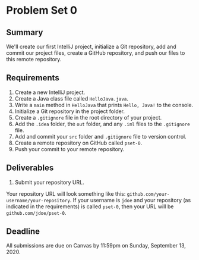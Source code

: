 # Problem Set 0

## **Summary**

We'll create our first IntelliJ project, initialize a Git repository, add and commit our project files, create a GitHub repository, and push our files to this remote repository.

## Requirements

1. Create a new IntelliJ project.
2. Create a Java class file called `HelloJava.java`.
3. Write a `main` method in `HelloJava` that prints `Hello, Java!` to the console.
4. Initialize a Git repository in the project folder.
5. Create a `.gitignore` file in the root directory of your project.
6. Add the `.idea` folder, the `out` folder, and any `.iml` files to the `.gitignore` file.
7. Add and commit your `src` folder and `.gitignore` file to version control.
8. Create a remote repository on GitHub called `pset-0`.
9. Push your commit to your remote repository.

## Deliverables

1. Submit your repository URL.

Your repository URL will look something like this: `github.com/your-username/your-repository`. If your username is `jdoe` and your repository \(as indicated in the requirements\) is called `pset-0`, then your URL will be `github.com/jdoe/pset-0`.

## Deadline

All submissions are due on Canvas by 11:59pm on Sunday, September 13, 2020.



